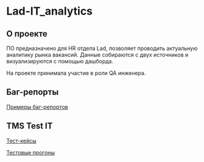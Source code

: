 # Lad-IT_analytics


## О проекте
ПО предназначено для HR отдела Lad, позволяет проводить актуальную аналитику рынка вакансий. Данные собираются с двух источников и визуализируются с помощью дашборда.

На проекте принимала участие в роли QA инженера.


## Баг-репорты
[Примеры баг-репортов](bugreports/)


## TMS Test IT
[Тест-кейсы](Test_IT/Test_IT-Test_cases.png)

[Тестовые прогоны](Test_IT/Test_IT-Test_plans.png)

